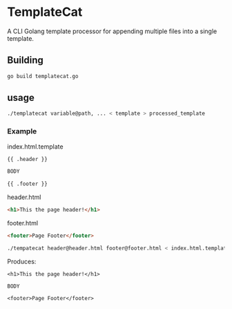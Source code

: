 # TemplateCat

A CLI Golang template processor for appending multiple files into a single template.

## Building
```bash
go build templatecat.go
```

## usage
```bash
./templatecat variable@path, ... < template > processed_template
```

### Example

index.html.template
```html
{{ .header }}

BODY

{{ .footer }}
```

header.html
```html
<h1>This the page header!</h1>
```

footer.html
```html
<footer>Page Footer</footer>
```

```bash
./tempatecat header@header.html footer@footer.html < index.html.template > index.html
```

Produces:
```
<h1>This the page header!</h1>

BODY

<footer>Page Footer</footer>
```
